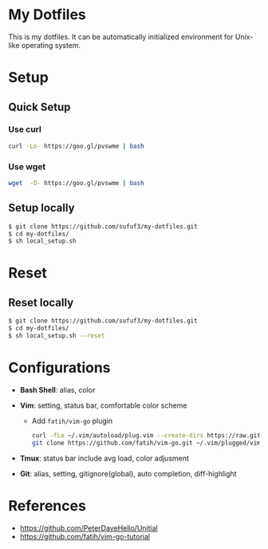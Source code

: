 # My Dotfiles

This is my dotfiles. It can be automatically initialized environment for Unix-like operating system.

# Setup
## Quick Setup

### Use curl
```sh
curl -Lo- https://goo.gl/pvswme | bash
```

### Use wget
```sh
wget  -O- https://goo.gl/pvswme | bash
```

## Setup locally
```sh
$ git clone https://github.com/sufuf3/my-dotfiles.git
$ cd my-dotfiles/
$ sh local_setup.sh
```

# Reset
## Reset locally
```sh
$ git clone https://github.com/sufuf3/my-dotfiles.git
$ cd my-dotfiles/
$ sh local_setup.sh --reset
```

# Configurations
- **Bash Shell**: alias, color
- **Vim**: setting, status bar, comfortable color scheme
    - Add `fatih/vim-go` plugin
        ```sh
        curl -fLo ~/.vim/autoload/plug.vim --create-dirs https://raw.githubusercontent.com/junegunn/vim-plug/master/plug.vim
        git clone https://github.com/fatih/vim-go.git ~/.vim/plugged/vim-go
        ```

- **Tmux**: status bar include avg load, color adjusment
- **Git**: alias, setting, gitignore(global), auto completion, diff-highlight

# References
- https://github.com/PeterDaveHello/Unitial
- https://github.com/fatih/vim-go-tutorial
